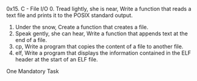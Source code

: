 0x15. C - File I/O
0. Tread lightly, she is near, Write a function that reads a text file and prints it to the POSIX standard output.
1. Under the snow, Create a function that creates a file.
2. Speak gently, she can hear, Write a function that appends text at the end of a file.
3. cp, Write a program that copies the content of a file to another file.
4. elf, Write a program that displays the information contained in the ELF header at the start of an ELF file.

One Mandatory Task
